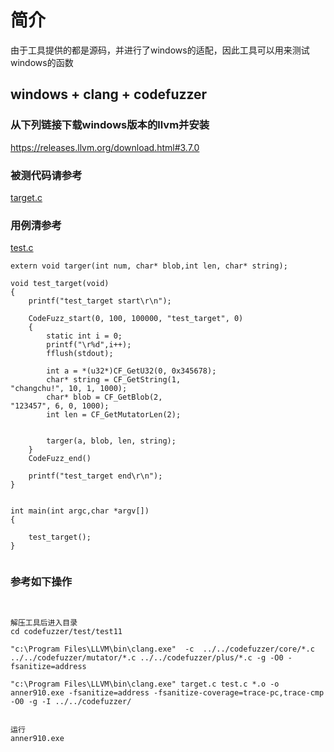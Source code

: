 # 简介

由于工具提供的都是源码，并进行了windows的适配，因此工具可以用来测试windows的函数

## windows + clang + codefuzzer

### 从下列链接下载windows版本的llvm并安装
https://releases.llvm.org/download.html#3.7.0

### 被测代码请参考  

[target.c](../../test/test11/target.c)


### 用例清参考  
[test.c](../../test/test11/test.c)


```
extern void targer(int num, char* blob,int len, char* string);

void test_target(void)
{
	printf("test_target start\r\n");
	
	CodeFuzz_start(0, 100, 100000, "test_target", 0)
	{
		static int i = 0;
		printf("\r%d",i++);
		fflush(stdout);

		int a = *(u32*)CF_GetU32(0, 0x345678);
		char* string = CF_GetString(1, 
"changchu!", 10, 1, 1000);
		char* blob = CF_GetBlob(2, 
"123457", 6, 0, 1000);
		int len = CF_GetMutatorLen(2);

		
		targer(a, blob, len, string);
	}
	CodeFuzz_end()

	printf("test_target end\r\n");
}


int main(int argc,char *argv[])
{
		
	test_target();
}


```


### 参考如下操作

```


解压工具后进入目录
cd codefuzzer/test/test11

"c:\Program Files\LLVM\bin\clang.exe"  -c  ../../codefuzzer/core/*.c ../../codefuzzer/mutator/*.c ../../codefuzzer/plus/*.c -g -O0 -fsanitize=address

"c:\Program Files\LLVM\bin\clang.exe" target.c test.c *.o -o anner910.exe -fsanitize=address -fsanitize-coverage=trace-pc,trace-cmp -O0 -g -I ../../codefuzzer/ 


运行
anner910.exe
```
